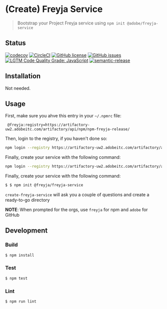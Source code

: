 # (Create) Freyja Service

> Bootstrap your Project Freyja service using `npm init @adobe/freyja-service`

## Status
[![codecov](https://img.shields.io/codecov/c/github/adobe/freyja-service.svg)](https://codecov.io/gh/adobe/freyja-service)
[![CircleCI](https://img.shields.io/circleci/project/github/adobe/freyja-service.svg)](https://circleci.com/gh/adobe/freyja-service)
[![GitHub license](https://img.shields.io/github/license/adobe/freyja-service.svg)](https://github.com/adobe/freyja-service/blob/main/LICENSE.txt)
[![GitHub issues](https://img.shields.io/github/issues/adobe/freyja-service.svg)](https://github.com/adobe/freyja-service/issues)
[![LGTM Code Quality Grade: JavaScript](https://img.shields.io/lgtm/grade/javascript/g/adobe/freyja-service.svg?logo=lgtm&logoWidth=18)](https://lgtm.com/projects/g/adobe/freyja-service)
[![semantic-release](https://img.shields.io/badge/%20%20%F0%9F%93%A6%F0%9F%9A%80-semantic--release-e10079.svg)](https://github.com/semantic-release/semantic-release)

## Installation

Not needed.

## Usage
First, make sure you ahve this entry in your `~/.npmrc` file:
```
 @freyja:registry=https://artifactory-uw2.adobeitc.com/artifactory/api/npm/npm-freyja-release/
```
Then, login to the registry, if you haven't done so:

```bash
npm login --registry https://artifactory-uw2.adobeitc.com/artifactory/api/npm/npm-freyja-release/
```

Finally, create your service with the following command:

```bash
npm login --registry https://artifactory-uw2.adobeitc.com/artifactory/api/npm/npm-freyja-release/
```

Finally, create your service with the following command:
```bash
$ $ npm init @freyja/freyja-service
```

`create-freyja-service` will ask you a couple of questions and create a ready-to-go directory

**NOTE**: When prompted for the orgs, use `freyja` for npm and `adobe` for GitHub

## Development

### Build

```bash
$ npm install
```

### Test

```bash
$ npm test
```

### Lint

```bash
$ npm run lint
```
